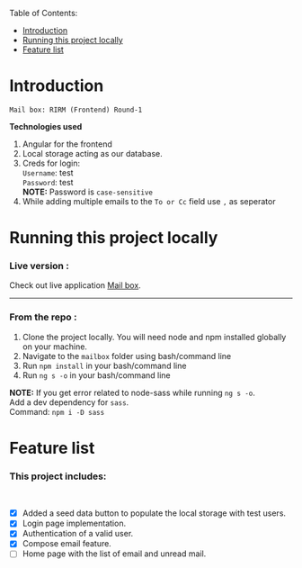 
Table of Contents:
- [Introduction](#introduction)
- [Running this project locally](#running-this-project-locally)
- [Feature list](#feature-list)


# Introduction

`Mail box: RIRM (Frontend) Round-1`

**Technologies used**
1. Angular for the frontend
2. Local storage acting as our database.
3. Creds for login:\
    `Username`: test\
    `Password`: test\
**NOTE:** Password is `case-sensitive`
4. While adding multiple emails to the `To or Cc` field use `,` as seperator

# Running this project locally

### Live version : <!-- omit in toc -->

Check out live application [Mail box](https://mail-box-test.herokuapp.com/).
___
### From the repo : <!-- omit in toc -->
1. Clone the project locally. You will need node and npm installed globally on your machine.
2. Navigate to the `mailbox` folder using bash/command line
3. Run `npm install` in your bash/command line
4. Run `ng s -o` in your bash/command line

**NOTE:** If you get error related to node-sass while running `ng s -o`.\
 Add a dev dependency for `sass`.\
    Command: `npm i -D sass`


# Feature list

### This project includes: <!-- omit in toc -->
<br/>

- [x] Added a seed data button to populate the local storage with test users.
- [x] Login page implementation.
- [x] Authentication of a valid user.
- [x] Compose email feature.
- [ ] Home page with the list of email and unread mail.